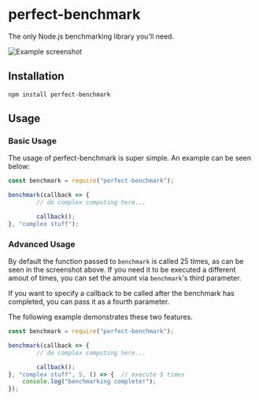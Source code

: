 # perfect-benchmark
The only Node.js benchmarking library you'll need.

![Example screenshot](https://adrianwirth.com/benchmark.png)

## Installation

`npm install perfect-benchmark`

## Usage

### Basic Usage

The usage of perfect-benchmark is super simple. An example can be seen below:

```javascript
const benchmark = require("perfect-benchmark");

benchmark(callback => {
        // do complex computing here...

        callback();
}, "complex stuff");
```

### Advanced Usage

By default the function passed to `benchmark` is called 25 times, as can be seen in the screenshot above. If you need it to be executed a different amout of times, you can set the amount via `benchmark`'s third parameter.

If you want to specify a callback to be called after the benchmark has completed, you can pass it as a fourth parameter.

The following example demonstrates these two features.

```javascript
const benchmark = require("perfect-benchmark");

benchmark(callback => {
        // do complex computing here...

        callback();
}, "complex stuff", 5, () => {  // execute 5 times
    console.log("benchmarking complete!");
});
```
